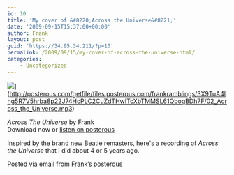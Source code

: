 ```yaml
---
id: 10
title: 'My cover of &#8220;Across the Universe&#8221;'
date: '2009-09-15T15:37:00+00:00'
author: Frank
layout: post
guid: 'https://34.95.34.211/?p=10'
permalink: /2009/09/15/my-cover-of-across-the-universe-html/
categories:
    - Uncategorized
---
```


![](http://posterous.com/images/filetypes/mp3.png)](http://posterous.com/getfile/files.posterous.com/frankramblings/3X9TuA4lhg5R7V5hrba8p22J74HcPLC2CuZdTHwITcXbTMMSL61QbogBDh7F/02_Across_the_Universe.mp3)

*Across The Universe* by Frank   
Download now or [listen on posterous](http://frankramblings.posterous.com/my-cover-of-across-the-universe)

Inspired by the brand new Beatle remasters, here's a recording of *Across the Universe* that I did about 4 or 5 years ago.

[Posted via email](http://posterous.com) from [Frank’s posterous](http://frankramblings.posterous.com/my-cover-of-across-the-universe)

</div>